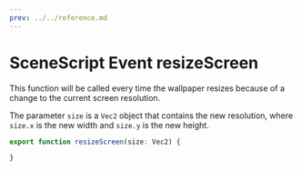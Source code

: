 ```yaml
---
prev: ../../reference.md
---
```


# SceneScript Event resizeScreen

This function will be called every time the wallpaper resizes because of a change to the current screen resolution.

The parameter `size` is a `Vec2` object that contains the new resolution, where `size.x` is the new width and `size.y` is the new height.

```js
export function resizeScreen(size: Vec2) {

}
```

